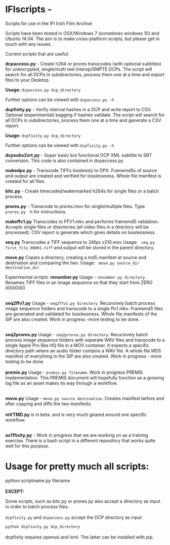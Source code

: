 # IFIscripts -
Scripts for use in the IFI Irish Film Archive

Scripts have been tested in OSX/Windows 7 (sometimes windows 10)  and Ubuntu 14.04. The aim is to make cross-platform scripts, but please get in touch with any issues.

Current scripts that are useful:

<b>dcpaccess.py</b> - Create h264 or prores transcodes (with optional subtitles) for unencrypted, single/multi reel Interop/SMPTE DCPs. The script will search for all DCPs in subdirectories, process them one at a time and export files to your Desktop.

<b>Usage:</b> `dcpaccess.py dcp_directory`

Further options can be viewed with `dcpaccess.py -h`

<b>dcpfixity.py</b> - Verify internal hashes in a DCP and write report to CSV. Optional (experimental) bagging if hashes validate. The script will search for all DCPs in subdirectories, process them one at a time and generate a CSV report.

<b>Usage:</b> `dcpfixity.py dcp_directory`

Further options can be viewed with `dcpfixity.py -h`

<b>dcpsubs2srt.py</b> - Super basic but functional DCP XML subtitle to SRT conversion. This code is also contained in dcpaccess.py

<b>makedpx.py</b> - Transcode TIFFs losslessly to DPX. Framemd5s of source and output are created and verified for losslessness. Whole file manifest is created for all files.

<b>bitc.py</b> - Create timecoded/watermarked h264s for single files or a batch process.

<b>prores.py</b> - Transcode to prores.mov for single/multiple files. Type `prores.py -h` for instructions.

<b>makeffv1.py</b> Transcodes to FFV1.mkv and performs framemd5 validation. Accepts single files or directories (all video files in a directory will be processed). CSV report is generate which gives details on losslessness. 

<b>seq.py</b> Transcodes a TIFF sequence to 24fps v210.mov Usage: ` seq.py first_file_00001.tiff` and output will be stored in the parent directory.

<b>move.py</b> Copies a directory, creating a md5 manifest at source and destination and comparing the two. Usage: ` move.py source_dir destination_dir` 

Experimental scripts: 
<b>renumber.py</b> Usage - `renumber.py directory`. Renames TIFF files in an image sequence so that they start from ZERO (000000) <br><br>

<b>seq2ffv1.py</b> Usage - `seq2ffv1.py directory`. Recursively batch process image sequence folders and transcode to a single ffv1.mkv. Framemd5 files are generated and validated for losslessness. Whole file manifests of the SIP are also created. Work in progress -more testing to be done. <br><br>

<b>seq2prores.py</b> Usage - `seq2prores.py directory`. Recursively batch process image sequence folders with seperate WAV files and transcode to a single Apple Pro Res HQ file in a MOV container. It expects a specific directory path where an audio folder contains a WAV file. A whole file MD5 manifest of everything in the SIP are also created. Work in progress - more testing to be done. <br><br>
<b>premis.py</b> Usage - `premis.py filename`. Work in progress PREMIS implementation. This PREMIS document will hopefully function as a growing log file as an asset makes its way through a workflow.<br><br>

<b>move.py</b> Usage - `move.py source destination`. Creates manifest before and after copying and diffs the two manifests.<br><br>
<b>reVTMD.py</b> is in beta. and is very much geared around one specific workflow.<br><br>

<b>as11fixity.py</b> - Work in progress that we are working on as a training exercise. There is a bash script in a different repository that works quite well for this purpose.

<h1>Usage for pretty much all scripts:<br></h1>
python scriptname.py filename<br>
<br>
<b>EXCEPT:</b> <br>

Some scripts, such as bitc.py or prores.py also accept a directory as input in order to batch process files.<br>
<br>
`dcpfixity.py` and `dcpaccess.py` accept the DCP directory as input <br>

`python dcpfixity.py dcp_directory`
<br><br>
dcpfixity requires openssl and lxml. The latter can be installed with pip.
